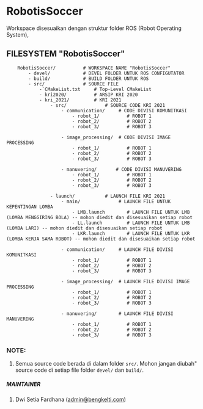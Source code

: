 # RobotisSoccer
Workspace disesuaikan dengan struktur folder ROS (Robot Operating System), 

## FILESYSTEM "RobotisSoccer"

        RobotisSoccer/          # WORKSPACE NAME "RobotisSoccer" 
            - devel/            # DEVEL FOLDER UNTUK ROS CONFIGUTATOR
            - build/            # BUILD FOLDER UNTUK ROS
            - src/              # SOURCE FILE
                -`CMakeList.txt     # Top-Level CMakeList
                - kri2020/          # ARSIP KRI 2020 
                - kri_2021/         # KRI 2021 
                    - src/              # SOURCE CODE KRI 2021
                        - communication/     # CODE DIVISI KOMUNITKASI
                            - robot_1/          # ROBOT 1
                            - robot_2/          # ROBOT 2
                            - robot_3/          # ROBOT 3

                        - image_processing/  # CODE DIVISI IMAGE PROCESSING
                            - robot_1/          # ROBOT 1
                            - robot_2/          # ROBOT 2
                            - robot_3/          # ROBOT 3

                        - manuvering/       # CODE DIVISI MANUVERING
                            - robot_1/          # ROBOT 1
                            - robot_2/          # ROBOT 2
                            - robot_3/          # ROBOT 3

                    - launch/           # LAUNCH FILE KRI 2021
                        - main/              # LAUNCH FILE UNTUK KEPENTINGAN LOMBA
                            - LMB.launch        # LAUNCH FILE UNTUK LMB (LOMBA MENGGIRING BOLA) -- mohon diedit dan disesuaikan setiap robot
                            - LL.launch         # LAUNCH FILE UNTUK LMB (LOMBA LARI) -- mohon diedit dan disesuaikan setiap robot 
                            - LKR.launch        # LAUNCH FILE UNTUK LKR (LOMBA KERJA SAMA ROBOT) -- mohon diedit dan disesuaikan setiap robot 
                        
                        - communication/     # LAUNCH FILE DIVISI KOMUNITKASI
                            - robot_1/          # ROBOT 1
                            - robot_2/          # ROBOT 2
                            - robot_3/          # ROBOT 3

                        - image_processing/  # LAUNCH FILE DIVISI IMAGE PROCESSING
                            - robot_1/          # ROBOT 1
                            - robot_2/          # ROBOT 2
                            - robot_3/          # ROBOT 3

                        - manuvering/        # LAUNCH FILE DIVISI MANUVERING
                            - robot_1/          # ROBOT 1
                            - robot_2/          # ROBOT 2
                            - robot_3/          # ROBOT 3


### NOTE:
1. Semua source code berada di dalam folder `src/`. Mohon jangan diubah" source code di setiap file folder `devel/` dan  `build/`.


##### MAINTAINER
1. Dwi Setia Fardhana (admin@bengkelti.com)
